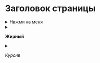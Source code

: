 # Заголовок страницы

<details>
<summary>Нажми на меня</summary>

- Abc
- Abc

</details>

<details>
<summary>

**Жирный**

</summary>

- **Abc**
- Abc

</details>

<details>

<summary>

*Курсив*

</summary>

- *Abc*
- Abc

</details>